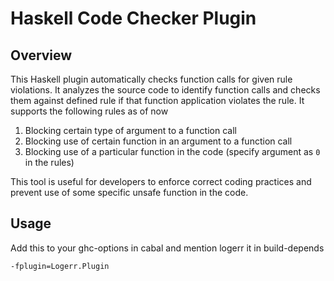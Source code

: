 
# Haskell Code Checker Plugin

## Overview

This Haskell plugin automatically checks function calls for given rule violations. It analyzes the source code to identify function calls and checks them against defined rule if that function application violates the rule. 
It supports the following rules as of now
1. Blocking certain type of argument to a function call
2. Blocking use of certain function in an argument to a function call
3. Blocking use of a particular function in the code (specify argument as `0` in the rules)

This tool is useful for developers to enforce correct coding practices and prevent use of some specific unsafe function in the code.

## Usage

Add this to your ghc-options in cabal and mention logerr it in build-depends

```
-fplugin=Logerr.Plugin
```